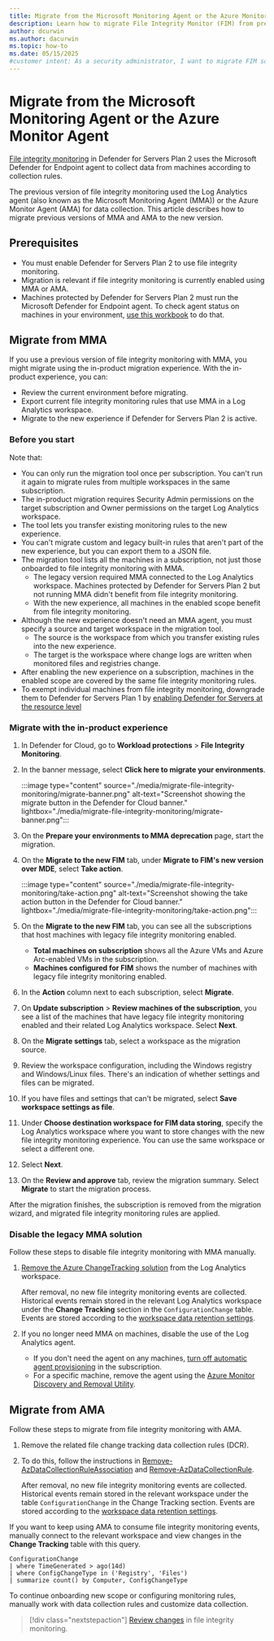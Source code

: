 ```yaml
---
title: Migrate from the Microsoft Monitoring Agent or the Azure Monitor Agent 
description: Learn how to migrate File Integrity Monitor (FIM) from previous versions to the new version using Defender for Endpoint.
author: dcurwin
ms.author: dacurwin
ms.topic: how-to
ms.date: 05/15/2025
#customer intent: As a security administrator, I want to migrate FIM so that I can use the latest features and improvements.
---
```


# Migrate from the Microsoft Monitoring Agent or the Azure Monitor Agent 

[File integrity monitoring](file-integrity-monitoring-overview.md) in Defender for Servers Plan 2 uses the Microsoft Defender for Endpoint agent to collect data from machines according to collection rules.

The previous version of file integrity monitoring used the Log Analytics agent (also known as the Microsoft Monitoring Agent (MMA)) or the Azure Monitor Agent (AMA) for data collection. This article describes how to migrate previous versions of MMA and AMA to the new version.

## Prerequisites

- You must enable Defender for Servers Plan 2 to use file integrity monitoring.
- Migration is relevant if file integrity monitoring is currently enabled using MMA or AMA.
- Machines protected by Defender for Servers Plan 2 must run the Microsoft Defender for Endpoint agent. To check agent status on machines in your environment, [use this workbook](https://aka.ms/DfServersDashboard) to do that.

## Migrate from MMA

If you use a previous version of file integrity monitoring with MMA, you might migrate using the in-product migration experience. With the in-product experience, you can:

- Review the current environment before migrating.
- Export current file integrity monitoring rules that use MMA in a Log Analytics workspace.
- Migrate to the new experience if Defender for Servers Plan 2 is active.

### Before you start

Note that:

- You can only run the migration tool once per subscription. You can't run it again to migrate rules from multiple workspaces in the same subscription.
- The in-product migration requires Security Admin permissions on the target subscription and Owner permissions on the target Log Analytics workspace.
- The tool lets you transfer existing monitoring rules to the new experience.
- You can't migrate custom and legacy built-in rules that aren't part of the new experience, but you can export them to a JSON file.
- The migration tool lists all the machines in a subscription, not just those onboarded to file integrity monitoring with MMA.
  - The legacy version required MMA connected to the Log Analytics workspace. Machines protected by Defender for Servers Plan 2 but not running MMA didn't benefit from file integrity monitoring.
  - With the new experience, all machines in the enabled scope benefit from file integrity monitoring.
- Although the new experience doesn't need an MMA agent, you must specify a source and target workspace in the migration tool.
  - The source is the workspace from which you transfer existing rules into the new experience.
  - The target is the workspace where change logs are written when monitored files and registries change.
- After enabling the new experience on a subscription, machines in the enabled scope are covered by the same file integrity monitoring rules.
- To exempt individual machines from file integrity monitoring, downgrade them to Defender for Servers Plan 1 by [enabling Defender for Servers at the resource level](tutorial-enable-servers-plan.md#enable-defender-for-servers-at-the-resource-level)

### Migrate with the in-product experience

1. In Defender for Cloud, go to **Workload protections** > **File Integrity Monitoring**.
1. In the banner message, select **Click here to migrate your environments**.

    :::image type="content" source="./media/migrate-file-integrity-monitoring/migrate-banner.png" alt-text="Screenshot showing the migrate button in the Defender for Cloud banner." lightbox="./media/migrate-file-integrity-monitoring/migrate-banner.png":::

1. On the **Prepare your environments to MMA deprecation** page, start the migration.
1. On the **Migrate to the new FIM** tab, under **Migrate to FIM's new version over MDE**, select **Take action**.

    :::image type="content" source="./media/migrate-file-integrity-monitoring/take-action.png" alt-text="Screenshot showing the take action button in the Defender for Cloud banner." lightbox="./media/migrate-file-integrity-monitoring/take-action.png":::

1. On the **Migrate to the new FIM** tab, you can see all the subscriptions that host machines with legacy file integrity monitoring enabled.
    - **Total machines on subscription** shows all the Azure VMs and Azure Arc-enabled VMs in the subscription.
    - **Machines configured for FIM** shows the number of machines with legacy file integrity monitoring enabled.
1. In the **Action** column next to each subscription, select **Migrate**.
1. On **Update subscription** > **Review machines of the subscription**, you see a list of the machines that have legacy file integrity monitoring enabled and their related Log Analytics workspace. Select **Next**.
1. On the **Migrate settings** tab, select a workspace as the migration source.
1. Review the workspace configuration, including the Windows registry and Windows/Linux files. There's an indication of whether settings and files can be migrated.
1. If you have files and settings that can't be migrated, select **Save workspace settings as file**.
1. Under **Choose destination workspace for FIM data storing**, specify the Log Analytics workspace where you want to store changes with the new file integrity monitoring experience. You can use the same workspace or select a different one.
1. Select **Next**.
1. On the **Review and approve** tab, review the migration summary. Select **Migrate** to start the migration process.

After the migration finishes, the subscription is removed from the migration wizard, and migrated file integrity monitoring rules are applied.

### Disable the legacy MMA solution

Follow these steps to disable file integrity monitoring with MMA manually.

1. [Remove the Azure ChangeTracking solution](/azure/automation/change-tracking/remove-feature#remove-changetracking-solution) from the Log Analytics workspace.

     After removal, no new file integrity monitoring events are collected. Historical events remain stored in the relevant Log Analytics workspace under the **Change Tracking** section in the `ConfigurationChange` table. Events are stored according to the [workspace data retention settings](/azure/azure-monitor/logs/data-retention-configure).

1. If you no longer need MMA on machines, disable the use of the Log Analytics agent.

    - If you don't need the agent on any machines, [turn off automatic agent provisioning](https://ms.portal.azure.com/#view/Microsoft_Azure_Security/DataCollectionBladeV2) in the subscription.
    - For a specific machine, remove the agent using the [Azure Monitor Discovery and Removal Utility](/azure/azure-monitor/agents/azure-monitor-agent-mma-removal-tool).

## Migrate from AMA

Follow these steps to migrate from file integrity monitoring with AMA.

1. Remove the related file change tracking data collection rules (DCR).
1. To do this, follow the instructions in [Remove-AzDataCollectionRuleAssociation](/powershell/module/az.monitor/remove-azdatacollectionruleassociation) and [Remove-AzDataCollectionRule](/powershell/module/az.monitor/remove-azdatacollectionrule).

    After removal, no new file integrity monitoring events are collected. Historical events remain stored in the relevant workspace under the table `ConfigurationChange` in the Change Tracking section. Events are stored according to the [workspace data retention settings](/azure/azure-monitor/logs/data-retention-configure).

If you want to keep using AMA to consume file integrity monitoring events, manually connect to the relevant workspace and view changes in the **Change Tracking** table with this query.

```kusto
ConfigurationChange  
| where TimeGenerated > ago(14d)  
| where ConfigChangeType in ('Registry', 'Files')  
| summarize count() by Computer, ConfigChangeType
```

To continue onboarding new scope or configuring monitoring rules, manually work with data collection rules and customize data collection.

> [!div class="nextstepaction"]
> [Review changes](file-integrity-monitoring-review-changes.md) in file integrity monitoring.
